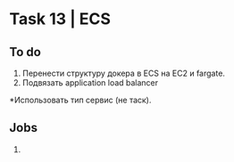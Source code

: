 # Task 13 | ECS
## To do
1. Перенести структуру докера в ECS на EC2 и fargate. 
2. Подвязать application load balancer

*Использовать тип сервис (не таск). 
## Jobs
1. 
